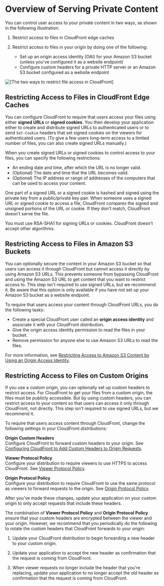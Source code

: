 # Overview of Serving Private Content<a name="private-content-overview"></a>

You can control user access to your private content in two ways, as shown in the following illustration:

1. Restrict access to files in CloudFront edge caches

1. Restrict access to files in your origin by doing one of the following: 
   + Set up an origin access identity \(OAI\) for your Amazon S3 bucket \(unless you've configured it as a website endpoint\)
   + Configure custom headers for a private HTTP server or an Amazon S3 bucket configured as a website endpoint

![\[The two ways to restrict file access in CloudFront\]](http://docs.aws.amazon.com/AmazonCloudFront/latest/DeveloperGuide/)

## Restricting Access to Files in CloudFront Edge Caches<a name="private-content-overview-edge-caches"></a>

You can configure CloudFront to require that users access your files using either **signed URLs** or **signed cookies**\. You then develop your application either to create and distribute signed URLs to authenticated users or to send `Set-Cookie` headers that set signed cookies on the viewers for authenticated users\. \(To give a few users long\-term access to a limited number of files, you can also create signed URLs manually\.\) 

When you create signed URLs or signed cookies to control access to your files, you can specify the following restrictions:
+ An ending date and time, after which the URL is no longer valid\. 
+ \(Optional\) The date and time that the URL becomes valid\.
+ \(Optional\) The IP address or range of addresses of the computers that can be used to access your content\. 

One part of a signed URL or a signed cookie is hashed and signed using the private key from a public/private key pair\. When someone uses a signed URL or signed cookie to access a file, CloudFront compares the signed and unsigned portions of the URL or cookie\. If they don't match, CloudFront doesn't serve the file\.

You must use RSA\-SHA1 for signing URLs or cookies\. CloudFront doesn't accept other algorithms\.

## Restricting Access to Files in Amazon S3 Buckets<a name="private-content-overview-s3"></a>

You can optionally secure the content in your Amazon S3 bucket so that users can access it through CloudFront but cannot access it directly by using Amazon S3 URLs\. This prevents someone from bypassing CloudFront and using the Amazon S3 URL to get content that you want to restrict access to\. This step isn't required to use signed URLs, but we recommend it\. Be aware that this option is only available if you have not set up your Amazon S3 bucket as a website endpoint\.

To require that users access your content through CloudFront URLs, you do the following tasks:
+ Create a special CloudFront user called an **origin access identity** and associate it with your CloudFront distribution\.
+ Give the origin access identity permission to read the files in your bucket\.
+ Remove permission for anyone else to use Amazon S3 URLs to read the files\.

For more information, see [Restricting Access to Amazon S3 Content by Using an Origin Access Identity](private-content-restricting-access-to-s3.md)\.

## Restricting Access to Files on Custom Origins<a name="forward-custom-headers-restrict-access"></a>

If you use a custom origin, you can optionally set up custom headers to restrict access\. For CloudFront to get your files from a custom origin, the files must be publicly accessible\. But by using custom headers, you can restrict access to your content so that users can access it only through CloudFront, not directly\. This step isn't required to use signed URLs, but we recommend it\.

To require that users access content through CloudFront, change the following settings in your CloudFront distributions:

**Origin Custom Headers**  
Configure CloudFront to forward custom headers to your origin\. See [Configuring CloudFront to Add Custom Headers to Origin Requests](add-origin-custom-headers.md#add-origin-custom-headers-configure)\.

**Viewer Protocol Policy**  
Configure your distribution to require viewers to use HTTPS to access CloudFront\. See [Viewer Protocol Policy](distribution-web-values-specify.md#DownloadDistValuesViewerProtocolPolicy)\. 

**Origin Protocol Policy**  
Configure your distribution to require CloudFront to use the same protocol as viewers to forward requests to the origin\. See [Origin Protocol Policy](distribution-web-values-specify.md#DownloadDistValuesOriginProtocolPolicy)\. 

After you've made these changes, update your application on your custom origin to only accept requests that include these headers\.

The combination of **Viewer Protocol Policy** and **Origin Protocol Policy** ensure that your custom headers are encrypted between the viewer and your origin\. However, we recommend that you periodically do the following to rotate the custom headers that CloudFront forwards to your origin:

1. Update your CloudFront distribution to begin forwarding a new header to your custom origin\.

1. Update your application to accept the new header as confirmation that the request is coming from CloudFront\.

1. When viewer requests no longer include the header that you're replacing, update your application to no longer accept the old header as confirmation that the request is coming from CloudFront\.
